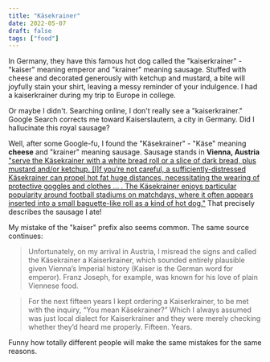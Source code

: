 ```yaml
---
title: "Käsekrainer"
date: 2022-05-07
draft: false
tags: ["food"]
---
```

In Germany, they have this famous hot dog called the "kaiserkrainer" - "kaiser" meaning emperor and "krainer" meaning sausage. Stuffed with cheese and decorated generously with ketchup and mustard, a bite will joyfully stain your shirt, leaving a messy reminder of your indulgence. I had a kaiserkrainer during my trip to Europe in college.

Or maybe I didn't. Searching online, I don't really see a "kaiserkrainer." Google Search corrects me toward Kaiserslautern, a city in Germany. Did I hallucinate this royal sausage?

Well, after some Google-fu, I found the "Käsekrainer" - "Käse" meaning **cheese** and "krainer" meaning sausage. Sausage stands in **Vienna, Austria** ["serve the Käsekrainer with a white bread roll or a slice of dark bread, plus mustard and/or ketchup. [I]f you’re not careful, a sufficiently-distressed Käsekrainer can propel hot fat huge distances, necessitating the wearing of protective goggles and clothes ... . The Käsekrainer enjoys particular popularity around football stadiums on matchdays, where it often appears inserted into a small baguette-like roll as a kind of hot dog."](https://www.visitingvienna.com/eatingdrinking/food/kasekrainer/) That precisely describes the sausage I ate!

My mistake of the "kaiser" prefix also seems common. The same source continues:
> Unfortunately, on my arrival in Austria, I misread the signs and called the Käsekrainer a Kaiserkrainer, which sounded entirely plausible given Vienna’s Imperial history (Kaiser is the German word for emperor). Franz Joseph, for example, was known for his love of plain Viennese food.

> For the next fifteen years I kept ordering a Kaiserkrainer, to be met with the inquiry, “You mean Käsekrainer?” Which I always assumed was just local dialect for Kaiserkrainer and they were merely checking whether they’d heard me properly. Fifteen. Years.

Funny how totally different people will make the same mistakes for the same reasons.
